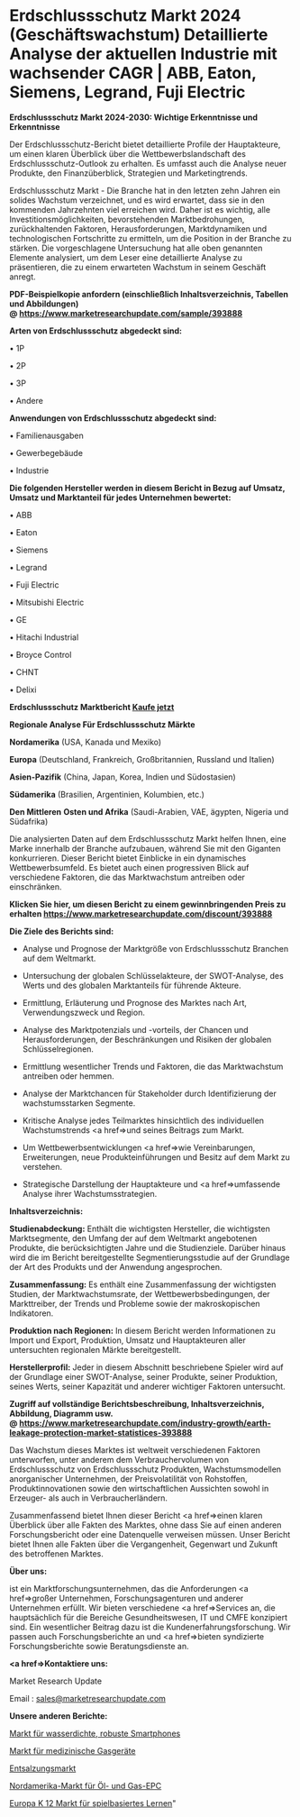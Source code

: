 # Erdschlussschutz Markt 2024 (Geschäftswachstum) Detaillierte Analyse der aktuellen Industrie mit wachsender CAGR | ABB, Eaton, Siemens, Legrand, Fuji Electric

<strong>Erdschlussschutz Markt 2024-2030: Wichtige Erkenntnisse und Erkenntnisse</strong>

Der Erdschlussschutz-Bericht bietet detaillierte Profile der Hauptakteure, um einen klaren Überblick über die Wettbewerbslandschaft des Erdschlussschutz-Outlook zu erhalten. Es umfasst auch die Analyse neuer Produkte, den Finanzüberblick, Strategien und Marketingtrends.

Erdschlussschutz Markt - Die Branche hat in den letzten zehn Jahren ein solides Wachstum verzeichnet, und es wird erwartet, dass sie in den kommenden Jahrzehnten viel erreichen wird. Daher ist es wichtig, alle Investitionsmöglichkeiten, bevorstehenden Marktbedrohungen, zurückhaltenden Faktoren, Herausforderungen, Marktdynamiken und technologischen Fortschritte zu ermitteln, um die Position in der Branche zu stärken. Die vorgeschlagene Untersuchung hat alle oben genannten Elemente analysiert, um dem Leser eine detaillierte Analyse zu präsentieren, die zu einem erwarteten Wachstum in seinem Geschäft anregt.

<strong><b>PDF-Beispielkopie anfordern (einschließlich Inhaltsverzeichnis, Tabellen und Abbildungen) @ </b></strong><strong><a href=https://www.marketresearchupdate.com/sample/393888><strong>https://www.marketresearchupdate.com/sample/393888</u></a></strong></strong>

<strong>Arten von Erdschlussschutz abgedeckt sind:</strong>

• 1P

• 2P

• 3P

• Andere

<strong>Anwendungen von Erdschlussschutz abgedeckt sind:</strong>

• Familienausgaben

• Gewerbegebäude

• Industrie

<strong>Die folgenden Hersteller werden in diesem Bericht in Bezug auf Umsatz, Umsatz und Marktanteil für jedes Unternehmen bewertet:</strong>

• ABB

• Eaton

• Siemens

• Legrand

• Fuji Electric

• Mitsubishi Electric

• GE

• Hitachi Industrial

• Broyce Control

• CHNT

• Delixi

<strong>Erdschlussschutz Marktbericht <a href=https://www.marketresearchupdate.com/buynow/393888>Kaufe jetzt</a></strong>

<strong>Regionale Analyse Für Erdschlussschutz Märkte</strong>

<strong>Nordamerika</strong> (USA, Kanada und Mexiko)

<strong>Europa</strong> (Deutschland, Frankreich, Großbritannien, Russland und Italien)

<strong>Asien-Pazifik</strong> (China, Japan, Korea, Indien und Südostasien)

<strong>Südamerika</strong> (Brasilien, Argentinien, Kolumbien, etc.)

<strong>Den Mittleren</strong> <strong>Osten und Afrika</strong> (Saudi-Arabien, VAE, ägypten, Nigeria und Südafrika)

Die analysierten Daten auf dem Erdschlussschutz Markt helfen Ihnen, eine Marke innerhalb der Branche aufzubauen, während Sie mit den Giganten konkurrieren. Dieser Bericht bietet Einblicke in ein dynamisches Wettbewerbsumfeld. Es bietet auch einen progressiven Blick auf verschiedene Faktoren, die das Marktwachstum antreiben oder einschränken.

<strong>Klicken Sie hier, um diesen Bericht zu einem gewinnbringenden Preis zu erhalten
</strong><strong><a href=https://www.marketresearchupdate.com/discount/393888>https://www.marketresearchupdate.com/discount/393888</b></u></strong></a>

<strong>Die Ziele des Berichts sind:</strong>

- Analyse und Prognose der Marktgröße von Erdschlussschutz Branchen auf dem Weltmarkt.

- Untersuchung der globalen Schlüsselakteure, der SWOT-Analyse, des Werts und des globalen Marktanteils für führende Akteure.

- Ermittlung, Erläuterung und Prognose des Marktes nach Art, Verwendungszweck und Region.

- Analyse des Marktpotenzials und -vorteils, der Chancen und Herausforderungen, der Beschränkungen und Risiken der globalen Schlüsselregionen.

- Ermittlung wesentlicher Trends und Faktoren, die das Marktwachstum antreiben oder hemmen.

- Analyse der Marktchancen für Stakeholder durch Identifizierung der wachstumsstarken Segmente.

- Kritische Analyse jedes Teilmarktes hinsichtlich des individuellen Wachstumstrends <a href=>und</a> seines Beitrags zum Markt.

- Um Wettbewerbsentwicklungen <a href=>wie</a> Vereinbarungen, Erweiterungen, neue Produkteinführungen und Besitz auf dem Markt zu verstehen.

- Strategische Darstellung der Hauptakteure und <a href=>umfas</a>sende Analyse ihrer Wachstumsstrategien.

<strong>Inhaltsverzeichnis:</strong>

<strong>Studienabdeckung:</strong> Enthält die wichtigsten Hersteller, die wichtigsten Marktsegmente, den Umfang der auf dem Weltmarkt angebotenen Produkte, die berücksichtigten Jahre und die Studienziele. Darüber hinaus wird die im Bericht bereitgestellte Segmentierungsstudie auf der Grundlage der Art des Produkts und der Anwendung angesprochen.

<strong>Zusammenfassung:</strong> Es enthält eine Zusammenfassung der wichtigsten Studien, der Marktwachstumsrate, der Wettbewerbsbedingungen, der Markttreiber, der Trends und Probleme sowie der makroskopischen Indikatoren.

<strong>Produktion nach Regionen:</strong> In diesem Bericht werden Informationen zu Import und Export, Produktion, Umsatz und Hauptakteuren aller untersuchten regionalen Märkte bereitgestellt.

<strong>Herstellerprofil:</strong> Jeder in diesem Abschnitt beschriebene Spieler wird auf der Grundlage einer SWOT-Analyse, seiner Produkte, seiner Produktion, seines Werts, seiner Kapazität und anderer wichtiger Faktoren untersucht.

<strong><b>Zugriff auf vollständige Berichtsbeschreibung, Inhaltsverzeichnis, Abbildung, Diagramm usw. @ </b></strong><strong><a href=https://www.marketresearchupdate.com/industry-growth/earth-leakage-protection-market-statistices-393888>https://www.marketresearchupdate.com/industry-growth/earth-leakage-protection-market-statistices-393888</a></strong>

Das Wachstum dieses Marktes ist weltweit verschiedenen Faktoren unterworfen, unter anderem dem Verbrauchervolumen von Erdschlussschutz von Erdschlussschutz Produkten, Wachstumsmodellen anorganischer Unternehmen, der Preisvolatilität von Rohstoffen, Produktinnovationen sowie den wirtschaftlichen Aussichten sowohl in Erzeuger- als auch in Verbraucherländern.

Zusammenfassend bietet Ihnen dieser Bericht <a href=>einen</a> klaren Überblick über alle Fakten des Marktes, ohne dass Sie auf einen anderen Forschungsbericht oder eine Datenquelle verweisen müssen. Unser Bericht bietet Ihnen alle Fakten über die Vergangenheit, Gegenwart und Zukunft des betroffenen Marktes.

<strong>Über uns:</strong>

 ist ein Marktforschungsunternehmen, das die Anforderungen <a href=>großer</a> Unternehmen, Forschungsagenturen und anderer Unternehmen erfüllt. Wir bieten verschiedene <a href=>Services</a> an, die hauptsächlich für die Bereiche Gesundheitswesen, IT und CMFE konzipiert sind. Ein wesentlicher Beitrag dazu ist die Kundenerfahrungsforschung. Wir passen auch Forschungsberichte an und <a href=>bieten</a> syndizierte Forschungsberichte sowie Beratungsdienste an.

<strong><a href=>Kontaktiere uns:</a></strong>

Market Research Update

Email : sales@marketresearchupdate.com

<strong>Unsere anderen Berichte:</strong>

<a href=https://www.linkedin.com/pulse/waterproof-rugged-smartphones-market-latest>Markt für wasserdichte, robuste Smartphones</a>

<a href=https://www.linkedin.com/pulse/medical-gas-equipment-market-analysis-segment>Markt für medizinische Gasgeräte</a>

<a href=https://www.linkedin.com/pulse/desalination-market-size-emerging-trends-consumption>Entsalzungsmarkt</a>

<a href=https://www.linkedin.com/pulse/north-america-oil-gas-epc-market-growing-rapidly-latest>Nordamerika-Markt für Öl- und Gas-EPC</a>

<a href=https://www.linkedin.com/pulse/europe-k-12-game-based-learning-market-size-production>Europa K 12 Markt für spielbasiertes Lernen</a>"
